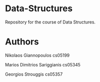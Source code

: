 # Data-Structures
Repository for the course of Data Structures.
# Authors
Nikolaos Giannopoulos cs05199

Marios Dimitrios Sariggianis cs05345

Georgios Strouggis cs05357
